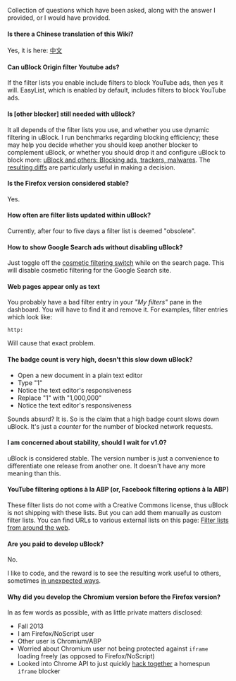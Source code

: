Collection of questions which have been asked, along with the answer I provided, or I would have provided.

#### Is there a Chinese translation of this Wiki?

Yes, it is here: [中文](https://github.com/fang5566/uBlock/wiki/FAQ)

#### Can uBlock Origin filter Youtube ads?

If the filter lists you enable include filters to block YouTube ads, then yes it will.  EasyList, which is enabled by default, includes filters to block YouTube ads.

#### Is [other blocker] still needed with uBlock?

It all depends of the filter lists you use, and whether you use dynamic filtering in uBlock. I run benchmarks regarding blocking efficiency; these may help you decide whether you should keep another blocker to complement uBlock, or whether you should drop it and configure uBlock to block more: [uBlock and others: Blocking ads, trackers, malwares](https://github.com/gorhill/uBlock/wiki/%C2%B5Block-and-others:-Blocking-ads,-trackers,-malwares). The [resulting diffs](https://github.com/gorhill/uBlock/wiki/%C2%B5Block-and-others:-Blocking-ads,-trackers,-malwares#data-diffs) are particularly useful in making a decision.

#### Is the Firefox version considered stable?

Yes.

#### How often are filter lists updated within uBlock?

Currently, after four to five days a filter list is deemed "obsolete".

#### How to show Google Search ads without disabling uBlock?

Just toggle off the [cosmetic filtering switch](https://github.com/gorhill/uBlock/wiki/Quick-guide:-popup-user-interface#no-cosmetic-filtering) while on the search page. This will disable cosmetic filtering for the Google Search site.

#### Web pages appear only as text

You probably have a bad filter entry in your _"My filters"_ pane in the dashboard. You will have to find it and remove it. For examples, filter entries which look like:

    http:

Will cause that exact problem.

#### The badge count is very high, doesn't this slow down uBlock?

- Open a new document in a plain text editor
- Type "1"
- Notice the text editor's responsiveness
- Replace "1" with "1,000,000"
- Notice the text editor's responsiveness

Sounds absurd?  It is.  So is the claim that a high badge count slows down uBlock.  It's just a _counter_ for the number of blocked network requests.

#### I am concerned about stability, should I wait for v1.0?

uBlock is considered stable.  The version number is just a convenience to differentiate one release from another one.  It doesn't have any more meaning than this.

#### YouTube filtering options à la ABP (or, Facebook filtering options à la ABP)

These filter lists do not come with a Creative Commons license, thus uBlock is not shipping with these lists. But you can add them manually as custom filter lists. You can find URLs to various external lists on this page: [Filter lists from around the web](https://github.com/gorhill/uBlock/wiki/Filter-lists-from-around-the-web).

#### Are you paid to develop uBlock?

No.

I like to code, and the reward is to see the resulting work useful to others, sometimes [in unexpected ways](https://www.youtube.com/watch?v=90NsjKvz9Ns).

#### Why did you develop the Chromium version before the Firefox version?

In as few words as possible, with as little private matters disclosed:

- Fall 2013
- I am Firefox/NoScript user
- Other user is Chromium/ABP
- Worried about Chromium user not being protected against `iframe` loading freely (as opposed to Firefox/NoScript)
- Looked into Chrome API to just quickly [hack together](https://news.ycombinator.com/item?id=6871331) a homespun `iframe` blocker
